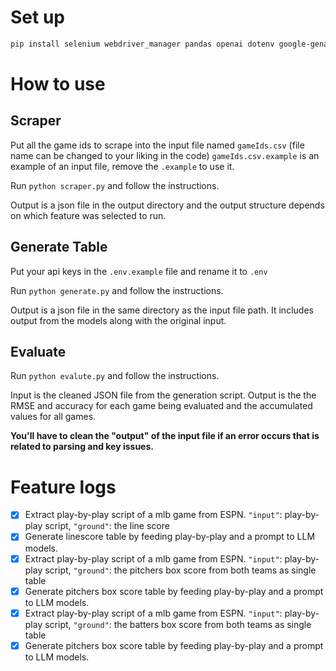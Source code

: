 # Set up

```bash
pip install selenium webdriver_manager pandas openai dotenv google-genai
```

# How to use

## Scraper

Put all the game ids to scrape into the input file named `gameIds.csv` (file name can be changed to your liking in the code)
`gameIds.csv.example` is an example of an input file, remove the `.example` to use it.

Run `python scraper.py` and follow the instructions.

Output is a json file in the output directory and the output structure depends on which feature was selected to run.

## Generate Table

Put your api keys in the `.env.example` file and rename it to `.env`

Run `python generate.py` and follow the instructions.

Output is a json file in the same directory as the input file path. It includes output from the models along with the original input.

## Evaluate

Run `python evalute.py` and follow the instructions.

Input is the cleaned JSON file from the generation script.
Output is the the RMSE and accuracy for each game being evaluated and the accumulated values for all games.

**You'll have to clean the "output" of the input file if an error occurs that is related to parsing and key issues.**

# Feature logs

- [x] Extract play-by-play script of a mlb game from ESPN. `"input"`: play-by-play script, `"ground"`: the line score
- [x] Generate linescore table by feeding play-by-play and a prompt to LLM models.
- [x] Extract play-by-play script of a mlb game from ESPN. `"input"`: play-by-play script, `"ground"`: the pitchers box score from both teams as single table
- [x] Generate pitchers box score table by feeding play-by-play and a prompt to LLM models.
- [x] Extract play-by-play script of a mlb game from ESPN. `"input"`: play-by-play script, `"ground"`: the batters box score from both teams as single table
- [x] Generate pitchers box score table by feeding play-by-play and a prompt to LLM models.
